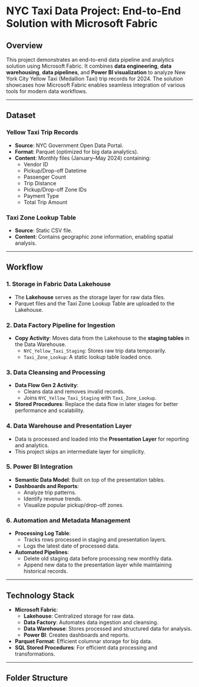 # **NYC Taxi Data Project: End-to-End Solution with Microsoft Fabric**

## **Overview**
This project demonstrates an end-to-end data pipeline and analytics solution using Microsoft Fabric. It combines **data engineering**, **data warehousing**, **data pipelines**, and **Power BI visualization** to analyze New York City Yellow Taxi (Medallion Taxi) trip records for 2024. The solution showcases how Microsoft Fabric enables seamless integration of various tools for modern data workflows.

---

## **Dataset**

### **Yellow Taxi Trip Records**
- **Source**: NYC Government Open Data Portal.
- **Format**: Parquet (optimized for big data analytics).
- **Content**: Monthly files (January–May 2024) containing:
  - Vendor ID
  - Pickup/Drop-off Datetime
  - Passenger Count
  - Trip Distance
  - Pickup/Drop-off Zone IDs
  - Payment Type
  - Total Trip Amount

### **Taxi Zone Lookup Table**
- **Source**: Static CSV file.
- **Content**: Contains geographic zone information, enabling spatial analysis.

---

## **Workflow**

### **1. Storage in Fabric Data Lakehouse**
- The **Lakehouse** serves as the storage layer for raw data files.
- Parquet files and the Taxi Zone Lookup Table are uploaded to the Lakehouse.

### **2. Data Factory Pipeline for Ingestion**
- **Copy Activity**: Moves data from the Lakehouse to the **staging tables** in the Data Warehouse.
  - `NYC_Yellow_Taxi_Staging`: Stores raw trip data temporarily.
  - `Taxi_Zone_Lookup`: A static lookup table loaded once.

### **3. Data Cleansing and Processing**
- **Data Flow Gen 2 Activity**:
  - Cleans data and removes invalid records.
  - Joins `NYC_Yellow_Taxi_Staging` with `Taxi_Zone_Lookup`.
- **Stored Procedures**: Replace the data flow in later stages for better performance and scalability.

### **4. Data Warehouse and Presentation Layer**
- Data is processed and loaded into the **Presentation Layer** for reporting and analytics.
- This project skips an intermediate layer for simplicity.

### **5. Power BI Integration**
- **Semantic Data Model**: Built on top of the presentation tables.
- **Dashboards and Reports**:
  - Analyze trip patterns.
  - Identify revenue trends.
  - Visualize popular pickup/drop-off zones.

### **6. Automation and Metadata Management**
- **Processing Log Table**:
  - Tracks rows processed in staging and presentation layers.
  - Logs the latest date of processed data.
- **Automated Pipelines**:
  - Delete old staging data before processing new monthly data.
  - Append new data to the presentation layer while maintaining historical records.

---

## **Technology Stack**

- **Microsoft Fabric**:
  - **Lakehouse**: Centralized storage for raw data.
  - **Data Factory**: Automates data ingestion and cleansing.
  - **Data Warehouse**: Stores processed and structured data for analysis.
  - **Power BI**: Creates dashboards and reports.
- **Parquet Format**: Efficient columnar storage for big data.
- **SQL Stored Procedures**: For efficient data processing and transformations.

---

## **Folder Structure**

